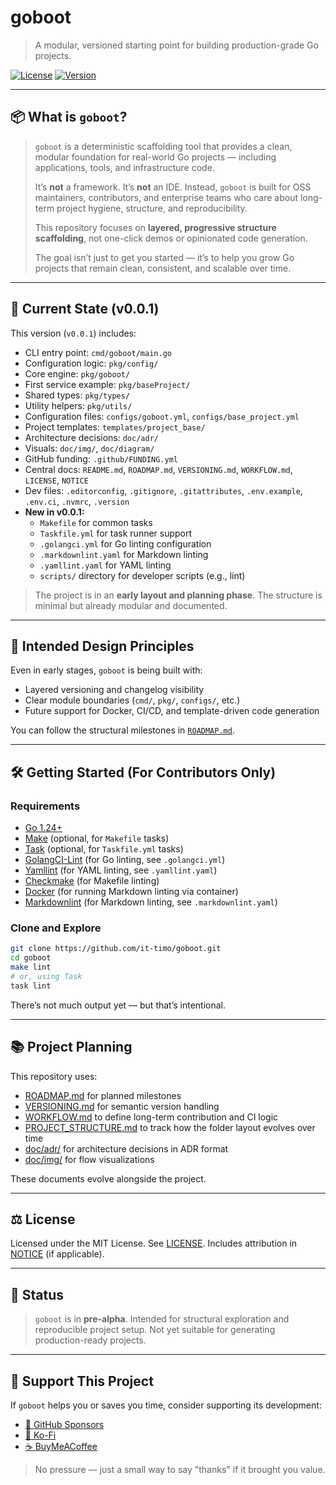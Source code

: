 # goboot

> A modular, versioned starting point for building production-grade Go projects.

[![License](https://img.shields.io/github/license/it-timo/goboot)](LICENSE)
[![Version](https://img.shields.io/github/v/release/it-timo/goboot?include_prereleases)](https://github.com/it-timo/goboot/releases)

---

## 📦 What is `goboot`?

> `goboot` is a deterministic scaffolding tool that provides a clean, modular foundation for real-world Go projects
> — including applications, tools, and infrastructure code.
>
> It’s **not** a framework. It’s **not** an IDE.
> Instead, `goboot` is built for OSS maintainers, contributors,
> and enterprise teams who care about long-term project hygiene, structure, and reproducibility.
>
> This repository focuses on **layered, progressive structure scaffolding**, not one-click demos or opinionated code generation.
>
> The goal isn’t just to get you started — it’s to help you grow Go projects that remain clean, consistent,
> and scalable over time.

---

## 📁 Current State (v0.0.1)

This version (`v0.0.1`) includes:

- CLI entry point: `cmd/goboot/main.go`
- Configuration logic: `pkg/config/`
- Core engine: `pkg/goboot/`
- First service example: `pkg/baseProject/`
- Shared types: `pkg/types/`
- Utility helpers: `pkg/utils/`
- Configuration files: `configs/goboot.yml`, `configs/base_project.yml`
- Project templates: `templates/project_base/`
- Architecture decisions: `doc/adr/`
- Visuals: `doc/img/`, `doc/diagram/`
- GitHub funding: `.github/FUNDING.yml`
- Central docs: `README.md`, `ROADMAP.md`, `VERSIONING.md`, `WORKFLOW.md`, `LICENSE`, `NOTICE`
- Dev files: `.editorconfig`, `.gitignore`, `.gitattributes`, `.env.example`, `.env.ci`, `.nvmrc`, `.version`
- **New in v0.0.1:**  
  - `Makefile` for common tasks  
  - `Taskfile.yml` for task runner support  
  - `.golangci.yml` for Go linting configuration  
  - `.markdownlint.yaml` for Markdown linting  
  - `.yamllint.yaml` for YAML linting  
  - `scripts/` directory for developer scripts (e.g., lint)

> The project is in an **early layout and planning phase**. The structure is minimal but already modular and documented.

---

## 📐 Intended Design Principles

Even in early stages, `goboot` is being built with:

- Layered versioning and changelog visibility
- Clear module boundaries (`cmd/`, `pkg/`, `configs/`, etc.)
- Future support for Docker, CI/CD, and template-driven code generation

You can follow the structural milestones in [`ROADMAP.md`](./ROADMAP.md).

---

## 🛠️ Getting Started (For Contributors Only)

### Requirements

- [Go 1.24+](https://go.dev/doc/install)
- [Make](https://www.gnu.org/software/make/) (optional, for `Makefile` tasks)
- [Task](https://taskfile.dev) (optional, for `Taskfile.yml` tasks)
- [GolangCI-Lint](https://golangci-lint.run/) (for Go linting, see `.golangci.yml`)
- [Yamllint](https://yamllint.readthedocs.io/) (for YAML linting, see `.yamllint.yaml`)
- [Checkmake](https://github.com/mrtazz/checkmake) (for Makefile linting)
- [Docker](https://www.docker.com/) (for running Markdown linting via container)
- [Markdownlint](https://github.com/DavidAnson/markdownlint) (for Markdown linting, see `.markdownlint.yaml`)

### Clone and Explore

```bash
git clone https://github.com/it-timo/goboot.git
cd goboot
make lint
# or, using Task
task lint
```

There’s not much output yet — but that’s intentional.

---

## 📚 Project Planning

This repository uses:

- [ROADMAP.md](./ROADMAP.md) for planned milestones
- [VERSIONING.md](./VERSIONING.md) for semantic version handling
- [WORKFLOW.md](./WORKFLOW.md) to define long-term contribution and CI logic
- [PROJECT_STRUCTURE.md](./PROJECT_STRUCTURE.md) to track how the folder layout evolves over time
- [doc/adr/](./doc/adr) for architecture decisions in ADR format
- [doc/img/](./doc/img) for flow visualizations

These documents evolve alongside the project.

---

## ⚖️ License

Licensed under the MIT License. See [LICENSE](./LICENSE).
Includes attribution in [NOTICE](./NOTICE) (if applicable).

---

## 🚧 Status

> `goboot` is in **pre-alpha**.
> Intended for structural exploration and reproducible project setup. Not yet suitable for generating production-ready projects.

---

## 💖 Support This Project

If `goboot` helps you or saves you time, consider supporting its development:

- [💖 GitHub Sponsors](https://github.com/sponsors/it-timo)
- [🎁 Ko-Fi](https://ko-fi.com/ittimo)
- [☕ BuyMeACoffee](https://buymeacoffee.com/ittimo)

> No pressure — just a small way to say "thanks" if it brought you value.
